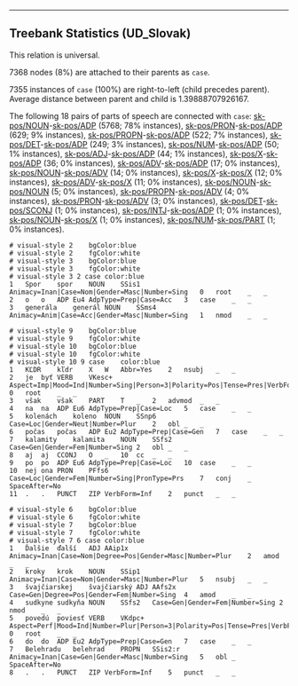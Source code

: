 

--------------------------------------------------------------------------------

## Treebank Statistics (UD_Slovak)

This relation is universal.

7368 nodes (8%) are attached to their parents as `case`.

7355 instances of `case` (100%) are right-to-left (child precedes parent).
Average distance between parent and child is 1.39888707926167.

The following 18 pairs of parts of speech are connected with `case`: [sk-pos/NOUN]()-[sk-pos/ADP]() (5768; 78% instances), [sk-pos/PRON]()-[sk-pos/ADP]() (629; 9% instances), [sk-pos/PROPN]()-[sk-pos/ADP]() (522; 7% instances), [sk-pos/DET]()-[sk-pos/ADP]() (249; 3% instances), [sk-pos/NUM]()-[sk-pos/ADP]() (50; 1% instances), [sk-pos/ADJ]()-[sk-pos/ADP]() (44; 1% instances), [sk-pos/X]()-[sk-pos/ADP]() (36; 0% instances), [sk-pos/ADV]()-[sk-pos/ADP]() (17; 0% instances), [sk-pos/NOUN]()-[sk-pos/ADV]() (14; 0% instances), [sk-pos/X]()-[sk-pos/X]() (12; 0% instances), [sk-pos/ADV]()-[sk-pos/X]() (11; 0% instances), [sk-pos/NOUN]()-[sk-pos/NOUN]() (5; 0% instances), [sk-pos/PROPN]()-[sk-pos/ADV]() (4; 0% instances), [sk-pos/PRON]()-[sk-pos/ADV]() (3; 0% instances), [sk-pos/DET]()-[sk-pos/SCONJ]() (1; 0% instances), [sk-pos/INTJ]()-[sk-pos/ADP]() (1; 0% instances), [sk-pos/NOUN]()-[sk-pos/X]() (1; 0% instances), [sk-pos/NUM]()-[sk-pos/PART]() (1; 0% instances).


~~~ conllu
# visual-style 2	bgColor:blue
# visual-style 2	fgColor:white
# visual-style 3	bgColor:blue
# visual-style 3	fgColor:white
# visual-style 3 2 case	color:blue
1	Spor	spor	NOUN	SSis1	Animacy=Inan|Case=Nom|Gender=Masc|Number=Sing	0	root	_	_
2	o	o	ADP	Eu4	AdpType=Prep|Case=Acc	3	case	_	_
3	generála	generál	NOUN	SSms4	Animacy=Anim|Case=Acc|Gender=Masc|Number=Sing	1	nmod	_	_

~~~


~~~ conllu
# visual-style 9	bgColor:blue
# visual-style 9	fgColor:white
# visual-style 10	bgColor:blue
# visual-style 10	fgColor:white
# visual-style 10 9 case	color:blue
1	KĽDR	kľdr	X	W	Abbr=Yes	2	nsubj	_	_
2	je	byť	VERB	VKesc+	Aspect=Imp|Mood=Ind|Number=Sing|Person=3|Polarity=Pos|Tense=Pres|VerbForm=Fin	0	root	_	_
3	však	však	PART	T	_	2	advmod	_	_
4	na	na	ADP	Eu6	AdpType=Prep|Case=Loc	5	case	_	_
5	kolenách	koleno	NOUN	SSnp6	Case=Loc|Gender=Neut|Number=Plur	2	obl	_	_
6	počas	počas	ADP	Eu2	AdpType=Prep|Case=Gen	7	case	_	_
7	kalamity	kalamita	NOUN	SSfs2	Case=Gen|Gender=Fem|Number=Sing	2	obl	_	_
8	aj	aj	CCONJ	O	_	10	cc	_	_
9	po	po	ADP	Eu6	AdpType=Prep|Case=Loc	10	case	_	_
10	nej	ona	PRON	PFfs6	Case=Loc|Gender=Fem|Number=Sing|PronType=Prs	7	conj	_	SpaceAfter=No
11	.	.	PUNCT	ZIP	VerbForm=Inf	2	punct	_	_

~~~


~~~ conllu
# visual-style 6	bgColor:blue
# visual-style 6	fgColor:white
# visual-style 7	bgColor:blue
# visual-style 7	fgColor:white
# visual-style 7 6 case	color:blue
1	Ďalšie	ďalší	ADJ	AAip1x	Animacy=Inan|Case=Nom|Degree=Pos|Gender=Masc|Number=Plur	2	amod	_	_
2	kroky	krok	NOUN	SSip1	Animacy=Inan|Case=Nom|Gender=Masc|Number=Plur	5	nsubj	_	_
3	švajčiarskej	švajčiarský	ADJ	AAfs2x	Case=Gen|Degree=Pos|Gender=Fem|Number=Sing	4	amod	_	_
4	sudkyne	sudkyňa	NOUN	SSfs2	Case=Gen|Gender=Fem|Number=Sing	2	nmod	_	_
5	povedú	poviesť	VERB	VKdpc+	Aspect=Perf|Mood=Ind|Number=Plur|Person=3|Polarity=Pos|Tense=Pres|VerbForm=Fin	0	root	_	_
6	do	do	ADP	Eu2	AdpType=Prep|Case=Gen	7	case	_	_
7	Belehradu	belehrad	PROPN	SSis2:r	Animacy=Inan|Case=Gen|Gender=Masc|Number=Sing	5	obl	_	SpaceAfter=No
8	.	.	PUNCT	ZIP	VerbForm=Inf	5	punct	_	_

~~~


